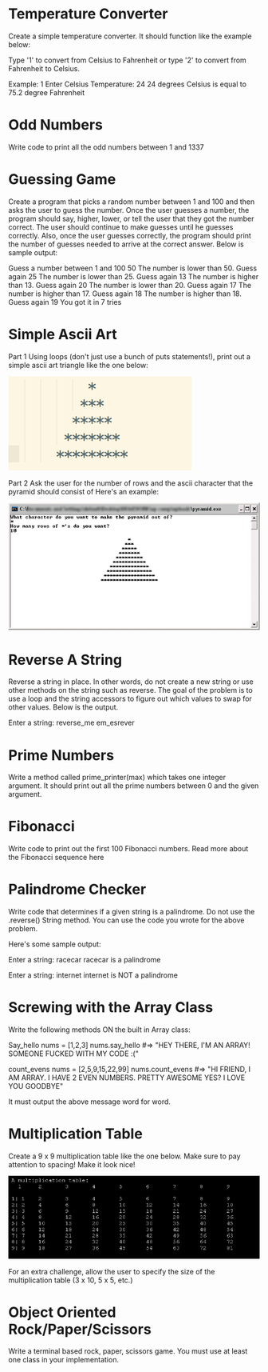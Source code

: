 # Temperature Converter

Create a simple temperature converter. It should function like the example below:

Type '1' to convert from Celsius to Fahrenheit or type '2' to convert from Fahrenheit to Celsius.

Example:
1
Enter Celsius Temperature:
24
24 degrees Celsius is equal to 75.2 degree Fahrenheit

# Odd Numbers

Write code to print all the odd numbers between 1 and 1337

# Guessing Game

Create a program that picks a random number between 1 and 100 and then asks the user to guess the number. Once the user guesses a number, the program should say, higher, lower, or tell the user that they got the number correct. The user should continue to make guesses until he guesses correctly. Also, once the user guesses correctly, the program should print the number of guesses needed to arrive at the correct answer. Below is sample output:

Guess a number between 1 and 100
50
The number is lower than 50.  Guess again
25
The number is lower than 25.  Guess again
13
The number is higher than 13.  Guess again
20
The number is lower than 20.  Guess again
17
The number is higher than 17.  Guess again
18
The number is higher than 18.  Guess again
19
You got it in 7 tries

# Simple Ascii Art

Part 1
Using loops (don't just use a bunch of puts statements!), print out a simple ascii art triangle like the one below:

![](ascii-tree.png)

Part 2
Ask the user for the number of rows and the ascii character that the pyramid should consist of Here's an example:

![](ascii_part2.gif)

# Reverse A String

Reverse a string in place. In other words, do not create a new string or use other methods on the string such as reverse. The goal of the problem is to use a loop and the string accessors to figure out which values to swap for other values. Below is the output.

Enter a string:
  reverse_me
em_esrever

# Prime Numbers

Write a method called prime_printer(max) which takes one integer argument. It should print out all the prime numbers between 0 and the given argument.

# Fibonacci

Write code to print out the first 100 Fibonacci numbers. Read more about the Fibonacci sequence here

# Palindrome Checker

Write code that determines if a given string is a palindrome. Do not use the .reverse() String method. You can use the code you wrote for the above problem.

Here's some sample output:

Enter a string:
racecar
racecar is a palindrome

Enter a string:
internet
internet is NOT a palindrome

# Screwing with the Array Class

Write the following methods ON the built in Array class:

Say_hello
nums = [1,2,3]
nums.say_hello
#=> "HEY THERE, I'M AN ARRAY! SOMEONE FUCKED WITH MY CODE :("

count_evens
nums = [2,5,9,15,22,99]
nums.count_evens
#=> "HI FRIEND, I AM ARRAY.  I HAVE 2 EVEN NUMBERS.  PRETTY AWESOME YES?  I LOVE YOU GOODBYE"

It must output the above message word for word.

# Multiplication Table

Create a 9 x 9 multiplication table like the one below. Make sure to pay attention to spacing! Make it look nice!

![](multi-table.png)

For an extra challenge, allow the user to specify the size of the multiplication table (3 x 10, 5 x 5, etc.)

# Object Oriented Rock/Paper/Scissors

Write a terminal based rock, paper, scissors game. You must use at least one class in your implementation.

